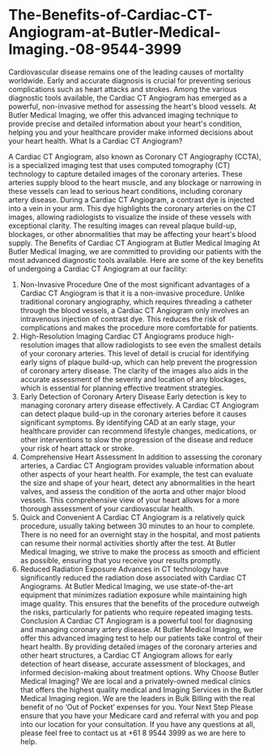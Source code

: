 # The-Benefits-of-Cardiac-CT-Angiogram-at-Butler-Medical-Imaging.-08-9544-3999
Cardiovascular disease remains one of the leading causes of mortality worldwide. Early and accurate diagnosis is crucial for preventing serious complications such as heart attacks and strokes. Among the various diagnostic tools available, the Cardiac CT Angiogram has emerged as a powerful, non-invasive method for assessing the heart's blood vessels. At Butler Medical Imaging, we offer this advanced imaging technique to provide precise and detailed information about your heart's condition, helping you and your healthcare provider make informed decisions about your heart health.
What Is a Cardiac CT Angiogram?

A Cardiac CT Angiogram, also known as Coronary CT Angiography (CCTA), is a specialized imaging test that uses computed tomography (CT) technology to capture detailed images of the coronary arteries. These arteries supply blood to the heart muscle, and any blockage or narrowing in these vessels can lead to serious heart conditions, including coronary artery disease.
During a Cardiac CT Angiogram, a contrast dye is injected into a vein in your arm. This dye highlights the coronary arteries on the CT images, allowing radiologists to visualize the inside of these vessels with exceptional clarity. The resulting images can reveal plaque build-up, blockages, or other abnormalities that may be affecting your heart's blood supply.
The Benefits of Cardiac CT Angiogram at Butler Medical Imaging
At Butler Medical Imaging, we are committed to providing our patients with the most advanced diagnostic tools available. Here are some of the key benefits of undergoing a Cardiac CT Angiogram at our facility:
1. Non-Invasive Procedure
One of the most significant advantages of a Cardiac CT Angiogram is that it is a non-invasive procedure. Unlike traditional coronary angiography, which requires threading a catheter through the blood vessels, a Cardiac CT Angiogram only involves an intravenous injection of contrast dye. This reduces the risk of complications and makes the procedure more comfortable for patients.
2. High-Resolution Imaging
Cardiac CT Angiograms produce high-resolution images that allow radiologists to see even the smallest details of your coronary arteries. This level of detail is crucial for identifying early signs of plaque build-up, which can help prevent the progression of coronary artery disease. The clarity of the images also aids in the accurate assessment of the severity and location of any blockages, which is essential for planning effective treatment strategies.
3. Early Detection of Coronary Artery Disease
Early detection is key to managing coronary artery disease effectively. A Cardiac CT Angiogram can detect plaque build-up in the coronary arteries before it causes significant symptoms. By identifying CAD at an early stage, your healthcare provider can recommend lifestyle changes, medications, or other interventions to slow the progression of the disease and reduce your risk of heart attack or stroke.
4. Comprehensive Heart Assessment
In addition to assessing the coronary arteries, a Cardiac CT Angiogram provides valuable information about other aspects of your heart health. For example, the test can evaluate the size and shape of your heart, detect any abnormalities in the heart valves, and assess the condition of the aorta and other major blood vessels. This comprehensive view of your heart allows for a more thorough assessment of your cardiovascular health.
5. Quick and Convenient
A Cardiac CT Angiogram is a relatively quick procedure, usually taking between 30 minutes to an hour to complete. There is no need for an overnight stay in the hospital, and most patients can resume their normal activities shortly after the test. At Butler Medical Imaging, we strive to make the process as smooth and efficient as possible, ensuring that you receive your results promptly.
6. Reduced Radiation Exposure
Advances in CT technology have significantly reduced the radiation dose associated with Cardiac CT Angiograms. At Butler Medical Imaging, we use state-of-the-art equipment that minimizes radiation exposure while maintaining high image quality. This ensures that the benefits of the procedure outweigh the risks, particularly for patients who require repeated imaging tests.
Conclusion
A Cardiac CT Angiogram is a powerful tool for diagnosing and managing coronary artery disease. At Butler Medical Imaging, we offer this advanced imaging test to help our patients take control of their heart health. By providing detailed images of the coronary arteries and other heart structures, a Cardiac CT Angiogram allows for early detection of heart disease, accurate assessment of blockages, and informed decision-making about treatment options.
Why Choose Butler Medical Imaging?
We are local and a privately-owned medical clinics that offers the highest quality medical and Imaging Services in the Butler Medical Imaging region. We are the leaders in Bulk Billing with the real benefit of no ‘Out of Pocket’ expenses for you.
Your Next Step
Please ensure that you have your Medicare card and referral with you and pop into our location for your consultation. If you have any questions at all, please feel free to contact us at +61 8 9544 3999 as we are here to help.



